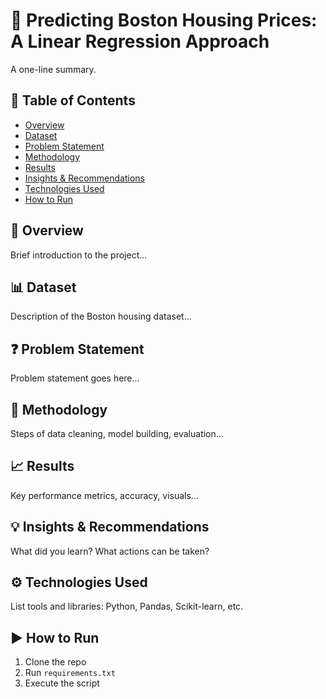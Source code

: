 # 📌 Predicting Boston Housing Prices: A Linear Regression Approach

A one-line summary.

## 📂 Table of Contents
- [Overview](#-overview)
- [Dataset](#-dataset)
- [Problem Statement](#-problem-statement)
- [Methodology](#-methodology)
- [Results](#-results)
- [Insights & Recommendations](#-insights--recommendations)
- [Technologies Used](#--technologies-used)
- [How to Run](#--how-to-run)

## 🧠 Overview

Brief introduction to the project...

## 📊 Dataset

Description of the Boston housing dataset...

## ❓ Problem Statement

Problem statement goes here...

## 🔎 Methodology

Steps of data cleaning, model building, evaluation...

## 📈 Results

Key performance metrics, accuracy, visuals...

## 💡 Insights & Recommendations

What did you learn? What actions can be taken?

## ⚙️ Technologies Used

List tools and libraries: Python, Pandas, Scikit-learn, etc.

## ▶️ How to Run

1. Clone the repo
2. Run `requirements.txt`
3. Execute the script
